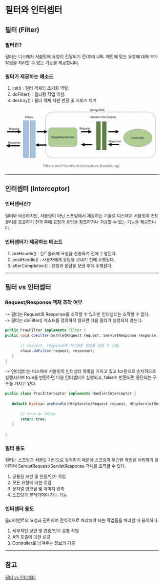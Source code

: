 # 필터와 인터셉터

## 필터 (Filter)
### 필터란?
   필터는 디스패처 서블릿에 요청이 전달되기 전/후에 URL 패턴에 맞는 요청에 대해 부가작업을 처리할 수 있는 기능을 제공합니다.
<br>

### 필터가 제공하는 메소드 
1. init() : 필터 객체의 초기화 역할.
2. doFilter() : 필터링 작업 역할.
3. destroy() : 필터 객체 자원 반환 및 서비스 제거 

<img src='../../images/spring/filter_and_interceptors.png'>

<hr>

## 인터셉터 (Interceptor)
### 인터셉터란?
필터와 비슷하지만, 서블릿이 아닌 스프링에서 제공하는 기술로 디스패처 서블릿이 컨트롤러를 호출하기 전과 후에 요청과 응답을 참조하거나 가공할 수 있는 기능을 제공합니다.

### 인터셉터가 제공하는 메소드
1. preHandle() : 컨트롤러에 요청을 전송하기 전에 수행된다. 
2. postHandle() : 사용자에게 응답을 보내기 전에 수행된다.
3. afterCompletion() : 요청과 응답을 보낸 후에 수행된다.

<hr>

## 필터 vs 인터셉터 
### Request/Response 객체 조작 여부  <br>
 -> 필터는 Request와 Response를 조작할 수 있지만 인터셉터는 조작할 수 없다.  <br>
 -> 필터는 doFilter() 메소드를 정의하지 않으면 다음 필터가 실행되지 않는다. 

 ~~~java
 public PracFilter implements Filter {
public void doFilter(ServletRequest request, ServletResponse response, FilterChain chain) {
        
        // request, response에 커스텀한 정보를 넣을 수 있음. 
        chain.doFilter(request, response);       
    }
 }
 ~~~
 -> 인터셉터는 디스패처 서블릿이 인터셉터 목록을 가지고 있고 for문으로 순차적으로 실행시키며 true를 반환하면 다음 인터셉터가 실행되고, false가 반환되면 중단되는 구조를 가지고 있다. 
 ~~~java
public class PracInterceptor implements HandlerInterceptor {

    default boolean preHandle(HttpServletRequest request, HttpServletResponse response, Object handler) {
        
        // true or false
        return true;
    }

}
 ~~~

### 필터 용도
필터는 스프링과 서블릿 기반으로 동작하기 때문에 스프링과 무관한 작업을 처리하기 용이하며 ServletRequest/ServletResponse 객체를 조작할 수 있다.
1. 공통된 보안 및 인증/인가 작업
2. 모든 요청에 대한 로깅
3. 문자열 인코딩 및 이미지 압축
4. 스프링과 분리되어야 하는 기능

### 인터셉터 용도
클라이언트의 요청과 관련하여 전역적으로 처리해야 하는 작업들을 처리할 때 용이하다. 
1. 세부적인 보안 및 인증/인가 공통 작업
2. API 호출에 대한 로깅
3. Controller로 넘겨주는 정보의 가공

<hr>

## 참고
[필터 vs 인터셉터](https://mangkyu.tistory.com/173)